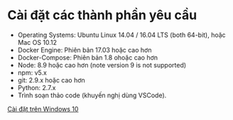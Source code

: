 # **Cài đặt các thành phần yêu cầu**

* Operating Systems: Ubuntu Linux 14.04 / 16.04 LTS (both 64-bit), hoặc Mac OS 10.12
* Docker Engine: Phiên bản 17.03 hoặc cao hơn
* Docker-Compose: Phiên bản 1.8 ohoặc cao hơn
* Node: 8.9 hoặc cao hơn (note version 9 is not supported)
* npm: v5.x
* git: 2.9.x hoặc cao hơn
* Python: 2.7.x
* Trình soạn thảo code (khuyến nghị dùng VSCode).


[Cài đặt trên Windows 10](./tutorial1-2)